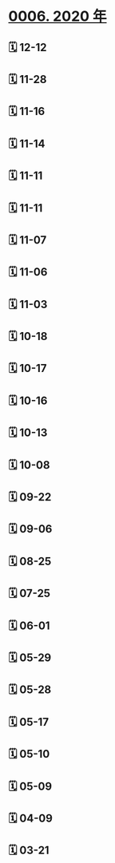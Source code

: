 # [0006. 2020 年](https://github.com/Tdahuyou/TNotes.footprints/tree/main/notes/0006.%202020%20%E5%B9%B4)

## 🗓 12-12

<Footprints :times="[2020, 12, 12, 22, 23]">
  <template #text-area>
    <p>大意了啊。。。被锁工作室</p>
  </template>
  <template #image-list="{ openModal }">
    <img src="../assets/2025-02-16-13-55-56.png" @click="openModal(0)"/>
    <img src="../assets/2025-02-16-13-56-01.png" @click="openModal(1)"/>
  </template>
</Footprints>

## 🗓 11-28

<Footprints :times="[2020, 11, 28, 14, 51]">
  <template #text-area>
    <p>阿这。。。</p>
  </template>
  <template #image-list="{ openModal }">
    <img src="../assets/2025-02-16-13-56-10.png" @click="openModal(0)"/>
  </template>
</Footprints>

## 🗓 11-16

<Footprints :times="[2020, 11, 16, 21, 59]">
  <template #text-area>
    <p>老妈和老妹比赛画画</p>
    <p>老妈打电话给我</p>
    <p>妈：你猜哪张是晶晶画的</p>
    <p>我：那肯定是第一张嘛，她肯定画的比你好。。。然后我妈就飘了 🤦‍♂️🤦‍♂️🤦‍♂️ 妹呀，哥对不住你</p>
  </template>
  <template #image-list="{ openModal }">
    <img src="../assets/2025-02-16-13-56-19.png" @click="openModal(0)"/>
    <img src="../assets/2025-02-16-13-56-23.png" @click="openModal(1)"/>
    <img src="../assets/2025-02-16-13-56-28.png" @click="openModal(2)"/>
  </template>
</Footprints>

## 🗓 11-14

<Footprints :times="[2020, 11, 14, 20, 32]">
  <template #text-area>
    <p>鸟不拉屎的地儿这次是不是要。。</p>
    <p>🤩🤩🤩🤩🤩🤩</p>
    <p>钱库人，钱库魂，钱库都是人上人</p>
    <p><a href="https://mp.weixin.qq.com/s?__biz=Mzk0MDY2Nzg3Mw==&mid=2247682774&idx=2&sn=596a21e859b68d8b5145bf00791e4964&source=41#wechat_redirect" target="_blank">苍南这个镇，今后就是“城里”了！</a></p>
  </template>
</Footprints>

## 🗓 11-11

<Footprints :times="[2020, 11, 11, 16, 48]">
  <template #text-area>
    <p>寝室派人去开会</p>
    <p>小的去</p>
    <p>这时候运气就特别一点dei</p>
  </template>
  <template #image-list="{ openModal }">
    <img src="../assets/2025-02-16-14-10-04.png" @click="openModal(0)"/>
  </template>
</Footprints>

## 🗓 11-11

<Footprints :times="[2020, 11, 11, 11, 44]">
  <template #text-area>
    <p>快乐的一天</p>
    <p>大早上起来就收到了好朋友发来的节日祝福；</p>
    <p>万恶的资本主义再也不能剥削我这样囊中羞涩的大学生了；</p>
  </template>
</Footprints>

## 🗓 11-07

<Footprints :times="[2020, 11, 7, 9, 22]">
  <template #text-area>
    <p>学校也20了🦆 ， 那咋俩差不多大嘛。</p>
  </template>
  <template #image-list="{ openModal }">
    <img src="../assets/2025-02-16-14-10-13.png" @click="openModal(0)"/>
    <img src="../assets/2025-02-16-14-10-19.png" @click="openModal(1)"/>
  </template>
</Footprints>

## 🗓 11-06

<Footprints :times="[2020, 11, 6, 17, 27]">
  <template #text-area>
    <p>阳台打卡</p>
  </template>
  <template #image-list="{ openModal }">
    <img src="../assets/2025-02-16-14-10-25.png" @click="openModal(0)"/>
  </template>
</Footprints>

## 🗓 11-03

<Footprints :times="[2020, 11, 3, 22, 30]">
  <template #text-area>
    <p>一晚半本书</p>
    <p>我又叕开始了</p>
  </template>
</Footprints>

## 🗓 10-18

<Footprints :times="[2020, 10, 18, 22, 15]">
  <template #text-area>
    <p>---我就不码字了 copy一哈哈---</p>
    <p>好音乐要分享 大概是身边最cool的朋友了</p>
    <p>长大见，老朋友。</p>
    <p>---from: dl---</p>
    <p>你我各自攀登，有缘山顶再见。</p>
    <p>大朋友在网易云的第一首歌，支持一下哟 💓</p>
    <p>---from: sy---</p>
    <p>相遇即是缘。缘起缘灭，终究是一段情。我们摆脱不了离别的命运，但我希望是100年以后。</p>
    <p>好朋友在网易云的第一首歌，支持一下。</p>
    <p>---from: xj---</p>
    <p><a href="https://music.163.com/#/song/1488104636/?app_version=7.3.20/m/?thirdfrom=wx" target="_blank">长大见(Prod By 9ZI)</a></p>
  </template>
</Footprints>

## 🗓 10-17

<Footprints :times="[2020, 10, 17, 14, 51]">
  <template #text-area>
    <p>打卡打卡</p>
  </template>
  <template #image-list="{ openModal }">
    <img src="../assets/2025-02-16-14-12-11.png" @click="openModal(0)"/>
  </template>
</Footprints>

## 🗓 10-16

<Footprints :times="[2020, 10, 16, 8, 28]">
  <template #text-area>
    <p>大学上课篇：</p>
    <p>你去教室看直播</p>
    <p>我躺床上听录播</p>
  </template>
</Footprints>

## 🗓 10-13

<Footprints :times="[2020, 10, 13, 22, 19]">
  <template #text-area>
    <p>10来天没跑，晚上来冲了一圈。。。  结果🦵 抽筋了😭😭😭</p>
  </template>
  <template #image-list="{ openModal }">
    <img src="../assets/2025-02-16-14-12-21.png" @click="openModal(0)"/>
    <img src="../assets/2025-02-16-14-12-29.png" @click="openModal(1)"/>
  </template>
</Footprints>

## 🗓 10-08

<Footprints :times="[2020, 10, 8, 23, 5]">
  <template #text-area>
    <p>wu~wu~终于等到你。。。😭😭😭～～</p>
    <p>感谢室友黄大大的VIP助阵 🫡🫡</p>
  </template>
  <template #image-list="{ openModal }">
    <img src="../assets/2025-02-16-14-12-39.png" @click="openModal(0)"/>
  </template>
</Footprints>

## 🗓 09-22

<Footprints :times="[2020, 9, 22, 22, 27]">
  <template #text-area>
    <p>换来一身汗臭，不及时回宿舍洗澡，还跑到社团熏社友。。</p>
  </template>
  <template #image-list="{ openModal }">
    <img src="../assets/2025-02-16-14-12-49.png" @click="openModal(0)"/>
  </template>
</Footprints>

## 🗓 09-06

<Footprints :times="[2020, 9, 6, 12, 58]">
  <template #text-area>
    <p>返校前的最后一次聚餐。。。</p>
    <p>酒这东西真不会喝</p>
    <p>🏳️ 🏳️ 🏳️ 🏳️ 🏳️ </p>
    <p>告辞</p>
  </template>
  <template #image-list="{ openModal }">
    <img src="../assets/2025-02-16-14-13-04.png" @click="openModal(0)"/>
    <img src="../assets/2025-02-16-14-13-10.png" @click="openModal(1)"/>
    <img src="../assets/2025-02-16-14-13-14.png" @click="openModal(2)"/>
    <img src="../assets/2025-02-16-14-13-21.png" @click="openModal(3)"/>
    <img src="../assets/2025-02-16-14-13-26.png" @click="openModal(4)"/>
  </template>
</Footprints>

## 🗓 08-25

<Footprints :times="[2020, 8, 25, 17, 57]">
  <template #text-area>
    <p>家里蹲了大半年，终于。。。😭😭😭</p>
  </template>
  <template #image-list="{ openModal }">
    <img src="../assets/2025-02-16-14-13-37.png" @click="openModal(0)"/>
  </template>
</Footprints>

## 🗓 07-25

<Footprints :times="[2020, 7, 25, 18, 45]">
  <template #text-area>
    <p>打印。。。</p>
    <p>今儿体会了一块一张的霸道；</p>
    <p>才懂得校园两毛一张的可爱；</p>
    <p>更珍惜的是咋们社团的免费；</p>
  </template>
  <template #image-list="{ openModal }">
    <img src="../assets/2025-02-16-14-13-47.png" @click="openModal(0)"/>
  </template>
</Footprints>

## 🗓 06-01

<Footprints :times="[2020, 6, 1, 12, 35]">
  <template #text-area>
    <p>唯一保留下来的特点，除了头大，也没别的了 🤦‍♂️🤦‍♂️🤦‍♂️</p>
  </template>
  <template #image-list="{ openModal }">
    <img src="../assets/2025-02-16-14-13-54.png" @click="openModal(0)"/>
  </template>
</Footprints>

## 🗓 05-29

<Footprints :times="[2020, 5, 29, 12, 4]">
  <template #text-area>
    <p>伴随着课程的结束，学校的书也随之寄到了。。。</p>
  </template>
  <template #image-list="{ openModal }">
    <img src="../assets/2025-02-16-14-14-06.png" @click="openModal(0)"/>
  </template>
</Footprints>

## 🗓 05-28

<Footprints :times="[2020, 5, 28, 9, 43]">
  <template #text-area>
    <p>记录一哈，大二上学期。。。</p>
    <p>有那么一段时间，在图书馆自习室是有🐶 🐶 🐶 伴学der！！！</p>
    <p>担任了一个学期的助教，确认过眼神后，发现教比学难太多啦，所以决定本学期不在误人子弟了</p>
    <p>晚饭想啥时候吃就啥时候吃，差不多10点左右，饿极了，那吃起来是真)香</p>
    <p>19年的最后几秒钟，干了代替江小白（不小心提前喝完了）的快乐水</p>
    <p>寝室里离校der最后一位靓仔，好像忘记关好阳台的门窗啦，室友们又可以买新鞋，新衣服啦</p>
    <p>生平第一次被偷拍，然后这个逼装了半年😳😳😳</p>
    <p>。。。写信、进了喜欢的社团等等</p>
  </template>
  <template #image-list="{ openModal }">
    <img src="../assets/2025-02-16-14-14-14.png" @click="openModal(0)"/>
    <img src="../assets/2025-02-16-14-14-21.png" @click="openModal(1)"/>
    <img src="../assets/2025-02-16-14-14-26.png" @click="openModal(2)"/>
    <img src="../assets/2025-02-16-14-14-31.png" @click="openModal(3)"/>
    <img src="../assets/2025-02-16-14-14-37.png" @click="openModal(4)"/>
    <img src="../assets/2025-02-16-14-14-42.png" @click="openModal(5)"/>
    <img src="../assets/2025-02-16-14-14-48.png" @click="openModal(6)"/>
    <img src="../assets/2025-02-16-14-14-52.png" @click="openModal(7)"/>
    <img src="../assets/2025-02-16-14-14-57.png" @click="openModal(8)"/>
  </template>
</Footprints>

## 🗓 05-17

<Footprints :times="[2020, 5, 17, 19, 29]">
  <template #text-area>
    <p>好惨。。。</p>
    <p>今儿去理发</p>
    <p>不巧，师傅第一刀下重了</p>
    <p>结果理成了平头。。。</p>
    <hr />
    <p>这家店 👋👋👋</p>
  </template>
</Footprints>

## 🗓 05-10

<Footprints :times="[2020, 5, 10, 13, 29]">
  <template #text-area>
    <p>全全奉上 😄</p>
  </template>
  <template #image-list="{ openModal }">
    <img src="../assets/2025-02-16-14-15-09.png" @click="openModal(0)"/>
    <img src="../assets/2025-02-16-14-15-16.png" @click="openModal(1)"/>
  </template>
</Footprints>

## 🗓 05-09

<Footprints :times="[2020, 5, 9, 18, 14]">
  <template #text-area>
    <p>这对本就不富裕的生活来说，无疑是雪中送炭。。。</p>
  </template>
  <template #image-list="{ openModal }">
    <img src="../assets/2025-02-16-14-15-40.png" @click="openModal(0)"/>
  </template>
</Footprints>

## 🗓 04-09

<Footprints :times="[2020, 4, 9, 0, 24]">
  <template #text-area>
    <p>刷了夕阳，翻围墙。。。俺那脱了拖鞋的jio是真显眼</p>
  </template>
  <template #image-list="{ openModal }">
    <img src="../assets/2025-02-16-14-15-48.png" @click="openModal(0)"/>
    <img src="../assets/2025-02-16-14-15-52.png" @click="openModal(1)"/>
    <img src="../assets/2025-02-16-14-15-58.png" @click="openModal(2)"/>
    <img src="../assets/2025-02-16-14-16-03.png" @click="openModal(3)"/>
  </template>
</Footprints>

## 🗓 03-21

<Footprints :times="[2020, 3, 21, 23, 31]">
  <template #text-area>
    <p>云台山</p>
  </template>
  <template #image-list="{ openModal }">
    <img src="../assets/2025-02-16-14-16-13.png" @click="openModal(0)"/>
  </template>
</Footprints>
